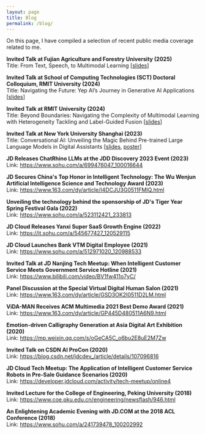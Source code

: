```yaml
---
layout: page
title: Blog
permalink: /blog/
---
```


<div>
<p>
On this page, I have compiled a selection of recent public media coverage related to me.
</p>

<p>
<b> Invited Talk at Fujian Agriculture and Forestry University (2025)</b> <br />
Title: From Text, Speech, to Multimodal Learning [<a href="../talks/Invited_Talk_FAFU.pdf">slides</a>]
</p>

<p>
<b> Invited Talk at School of Computing Technologies (SCT) Doctoral Colloquium, RMIT University (2024) </b> <br />
Title: Navigating the Future: Yep AI’s Journey in Generative AI Applications [<a href="../talks/Talk_RMIT_Doctoral_Colloquium.pdf">slides</a>]
</p>

<p>
<b> Invited Talk at RMIT University (2024) </b> <br />
Title: Beyond Boundaries: Navigating the Complexity of Multimodal Learning with Heterogeneity Tackling and Label-Guided Fusion [<a href="../talks/Invited_Talk_RMIT_24.pdf">slides</a>]
</p>

<p>
<b> Invited Talk at New York University Shanghai (2023)</b> <br />
Title: Conversational AI: Unveiling the Magic Behind Pre-trained Large Language Models in Digital Assistants [<a href="../talks/Invited_Talk_NYU_23.pdf">slides</a>, <a href="../talks/poster_nyu.pdf">poster</a>]
</p>

<p>
<b> JD Releases ChatRhino LLMs at the JDD Discovery 2023 Event (2023)</b> <br />
Link: <a href="https://www.sohu.com/a/699476047_100016644">https://www.sohu.com/a/699476047_100016644</a>
</p>

<p>
<b> JD Secures China's Top Honor in Intelligent Technology: The Wu Wenjun Artificial Intelligence Science and Technology Award (2023)</b> <br />
Link: <a href="https://www.163.com/dy/article/I4DCJU3G0511FMIQ.html">https://www.163.com/dy/article/I4DCJU3G0511FMIQ.html</a>
</p>

<p>
<b> Unveiling the technology behind the sponsorship of JD's Tiger Year Spring Festival Gala (2022) </b> <br />
Link: <a href="https://www.sohu.com/a/523112421_233813">https://www.sohu.com/a/523112421_233813</a>
</p>

<p>
<b> JD Cloud Releases Yanxi Super SaaS Growth Engine (2022) </b> <br />
Link: <a href="https://it.sohu.com/a/545677427_120529115">https://it.sohu.com/a/545677427_120529115</a>
</p>

<p>
<b> JD Cloud Launches Bank VTM Digital Employee (2021) </b> <br />
Link: <a href="https://www.sohu.com/a/512971020_120988533">https://www.sohu.com/a/512971020_120988533</a>
</p>

<p>
<b> Invited Talk at JD Nanjing Tech Meetup: When Intelligent Customer Service Meets Government Service Hotline (2021) </b> <br />
Link: <a href="https://www.bilibili.com/video/BV1fw411o7yC/">https://www.bilibili.com/video/BV1fw411o7yC/</a>
</p>

<p>
<b> Panel Discussion at the Special Virtual Digital Human Salon (2021) </b> <br />
Link: <a href="https://www.163.com/dy/article/GSD3OK2I0511D2LM.html">https://www.163.com/dy/article/GSD3OK2I0511D2LM.html</a>
</p>

<p>
<b> ViDA-MAN Receives ACM Multimedia 2021 Best Demo Award (2021) </b> <br />
Link: <a href="https://www.163.com/dy/article/GP445D480511A6N9.html">https://www.163.com/dy/article/GP445D480511A6N9.html</a>
</p>

<p>
<b> Emotion-driven Calligraphy Generation at Asia Digital Art Exhibition (2020)</b> <br />
Link: <a href="https://mp.weixin.qq.com/s/oGeCA5C_o6bu2E8uE2M7Zw">https://mp.weixin.qq.com/s/oGeCA5C_o6bu2E8uE2M7Zw</a>
</p>

<p>
<b> Invited Talk on CSDN AI ProCon (2020) </b> <br />
Link: <a href="https://blog.csdn.net/jdcdev_/article/details/107096816">https://blog.csdn.net/jdcdev_/article/details/107096816</a>
</p>

<p>
<b> JD Cloud Tech Meetup: The Application of Intelligent Customer Service Robots in Pre-Sale Guidance Scenarios (2020) </b> <br />
Link: <a href="https://developer.jdcloud.com/activity/tech-meetup/online4">https://developer.jdcloud.com/activity/tech-meetup/online4</a>
</p>

<p>
<b> Invited Lecture for the College of Engineering, Peking University (2018)</b> <br />
Link: <a href="https://www.coe.pku.edu.cn/engineering/newsflash/946.html">https://www.coe.pku.edu.cn/engineering/newsflash/946.html</a>
</p>

<p>
<b> An Enlightening Academic Evening with JD.COM at the 2018 ACL Conference (2018) </b> <br />
Link: <a href="https://www.sohu.com/a/241739478_100202992">https://www.sohu.com/a/241739478_100202992</a>
</p>

</div>


<!--
Tell us about your blog. Hopefully it's cool.

<ul class="listing">
{% for post in site.posts %}
  {% capture y %}{{post.date | date:"%Y"}}{% endcapture %}
  {% if year != y %}
    {% assign year = y %}
    <li class="listing-seperator">{{ y }}</li>
  {% endif %}
  <li class="listing-item">
    <time datetime="{{ post.date | date:"%Y-%m-%d" }}">{{ post.date | date:"%Y-%m-%d" }}</time>
    <a href="{{ post.url }}" title="{{ post.title }}">{{ post.title }}</a>
  </li>
{% endfor %}
</ul>
-->
